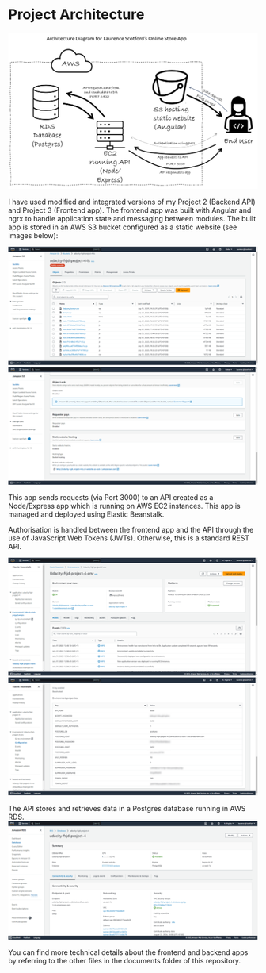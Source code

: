 # Project Architecture
![Project architecture](images/LaurenceScotfordArchitecture.png)

I have used modified and integrated versions of my Project 2 (Backend API) and Project 3 (Frontend app). The frontend app was built with Angular and ngrx to handle application state and messaging between modules. The built app is stored in an AWS S3 bucket configured as a static website (see images below):

![Built objects in S3](images/LaurenceScotfordsFrontendAppS3Objects.png)
![S3 bucket configured as static website](images/LaurenceScotfordsFrontendAppS3Config.png)

This app sends requests (via Port 3000) to an API created as a Node/Express app which is running on AWS EC2 instances. This app is managed and deployed using Elastic Beanstalk.

Authorisation is handled between the frontend app and the API through the use of JavaScript Web Tokens (JWTs). Otherwise, this is a standard REST API.

![The application running in Elastic Beanstalk](images/LaurenceScotfordAPIElasticBeanstalk.png)
![The application's environment variables configured in Elastic Beanstalk](images/LaurenceScotfordAPIElasticBeanstalkConfig.png)

The API stores and retrieves data in a Postgres database running in AWS RDS.
![The RDS database up and running](images/LaurenceScotfordDatabase.png)

You can find more technical details about the frontend and backend apps by referring to the other files in the documents folder of this repository.